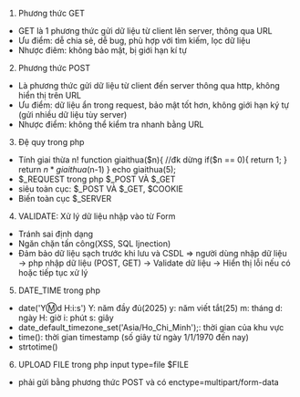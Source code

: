 1. Phương thức GET
- GET là 1 phương thức gửi dữ liệu từ client lên server, thông qua URL
- Ưu điểm: dễ chia sẻ, dễ bug, phù hợp với tìm kiếm, lọc dữ liệu
- Nhược điêm: không bảo mật, bị giới hạn kí tự
2. Phương thức POST
- Là phương thức gửi dữ liệu từ client đến server thông qua http, không hiển thị trên URL
- Ưu điểm: dữ liệu ẩn trong request, bảo mật tốt hơn, không giới hạn ký tự (gửi nhiều dữ liệu tùy server)
- Nhược điểm: không thể kiểm tra nhanh bằng URL
3. Đệ quy trong php
- Tính giai thừa n!
function giaithua($n){
    //đk dừng
    if($n == 0){
        return 1;
    }
    return $n * giaithua($n-1)
}
echo giaithua(5);
- $_REQUEST trong php $_POST VÀ $_GET
- siêu toàn cục: $_POST VÀ $_GET, $COOKIE
- Biến toàn cục $_SERVER
4. VALIDATE: Xử lý dữ liệu nhập vào từ Form
- Tránh sai định dạng
- Ngăn chặn tấn công(XSS, SQL Ijnection)
- Đảm bảo dữ liệu sạch trước khi lưu và CSDL
=> người dùng nhập dữ liệu -> php nhập dữ liệu (POST, GET) -> Validate dữ liệu -> Hiển thị lỗi nếu có hoặc tiếp tục xử lý
5. DATE_TIME trong php
- date('Y:m:d H:i:s')
Y: năm đầy đủ(2025)
y: năm viết tắt(25)
m: tháng
d: ngày
H: giờ
i: phút
s: giây
- date_default_timezone_set('Asia/Ho_Chi_Minh');: thời gian của khu vực
- time(): thời gian timestamp (số giây từ ngày 1/1/1970 đến nay)
- strtotime()
6. UPLOAD FILE trong php
input type=file
$FILE
- phải gửi bằng phương thức POST và có enctype=multipart/form-data





